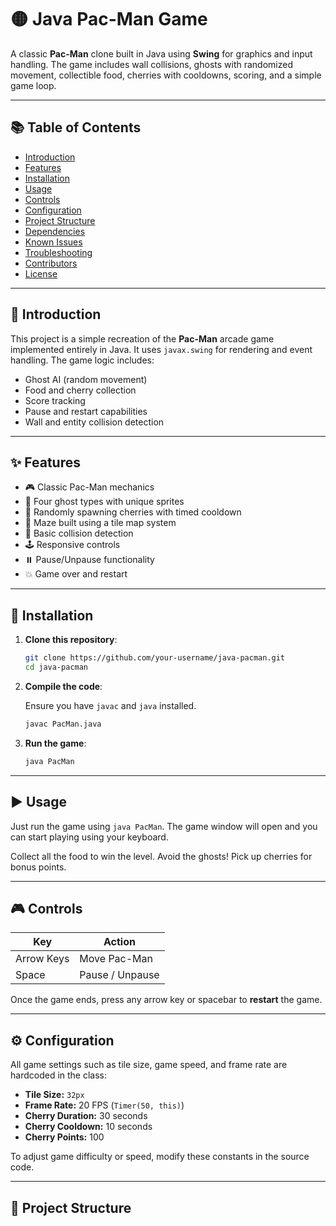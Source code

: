 # 🟡 Java Pac-Man Game

A classic **Pac-Man** clone built in Java using **Swing** for graphics and input handling. The game includes wall collisions, ghosts with randomized movement, collectible food, cherries with cooldowns, scoring, and a simple game loop.

---

## 📚 Table of Contents

- [Introduction](#introduction)
- [Features](#features)
- [Installation](#installation)
- [Usage](#usage)
- [Controls](#controls)
- [Configuration](#configuration)
- [Project Structure](#project-structure)
- [Dependencies](#dependencies)
- [Known Issues](#known-issues)
- [Troubleshooting](#troubleshooting)
- [Contributors](#contributors)
- [License](#license)

---

## 🧠 Introduction

This project is a simple recreation of the **Pac-Man** arcade game implemented entirely in Java. It uses `javax.swing` for rendering and event handling. The game logic includes:

- Ghost AI (random movement)
- Food and cherry collection
- Score tracking
- Pause and restart capabilities
- Wall and entity collision detection

---

## ✨ Features

- 🎮 Classic Pac-Man mechanics
- 👻 Four ghost types with unique sprites
- 🍒 Randomly spawning cherries with timed cooldown
- 🧱 Maze built using a tile map system
- 🧠 Basic collision detection
- 🕹️ Responsive controls
- ⏸️ Pause/Unpause functionality
- 💥 Game over and restart

---

## 💾 Installation

1. **Clone this repository**:

    ```bash
    git clone https://github.com/your-username/java-pacman.git
    cd java-pacman
    ```

2. **Compile the code**:

    Ensure you have `javac` and `java` installed.

    ```bash
    javac PacMan.java
    ```

3. **Run the game**:

    ```bash
    java PacMan
    ```

---

## ▶️ Usage

Just run the game using `java PacMan`. The game window will open and you can start playing using your keyboard.

Collect all the food to win the level. Avoid the ghosts! Pick up cherries for bonus points.

---

## 🎮 Controls

| Key        | Action              |
|------------|---------------------|
| Arrow Keys | Move Pac-Man        |
| Space      | Pause / Unpause     |

Once the game ends, press any arrow key or spacebar to **restart** the game.

---

## ⚙️ Configuration

All game settings such as tile size, game speed, and frame rate are hardcoded in the class:

- **Tile Size:** `32px`
- **Frame Rate:** 20 FPS (`Timer(50, this)`)
- **Cherry Duration:** 30 seconds
- **Cherry Cooldown:** 10 seconds
- **Cherry Points:** 100

To adjust game difficulty or speed, modify these constants in the source code.

---

## 📁 Project Structure

